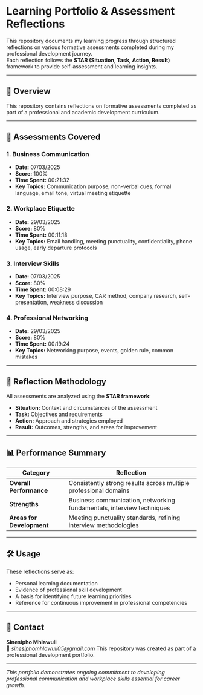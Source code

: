 # Learning Portfolio & Assessment Reflections

This repository documents my learning progress through structured reflections on various formative assessments completed during my professional development journey.  
Each reflection follows the **STAR (Situation, Task, Action, Result)** framework to provide self-assessment and learning insights.

---

## 📘 Overview
This repository contains reflections on formative assessments completed as part of a professional and academic development curriculum.

---

## 🧾 Assessments Covered

### 1. Business Communication
- **Date:** 07/03/2025  
- **Score:** 100%  
- **Time Spent:** 00:21:32  
- **Key Topics:** Communication purpose, non-verbal cues, formal language, email tone, virtual meeting etiquette

### 2. Workplace Etiquette
- **Date:** 29/03/2025  
- **Score:** 80%  
- **Time Spent:** 00:11:18  
- **Key Topics:** Email handling, meeting punctuality, confidentiality, phone usage, early departure protocols

### 3. Interview Skills
- **Date:** 07/03/2025  
- **Score:** 80%  
- **Time Spent:** 00:08:29  
- **Key Topics:** Interview purpose, CAR method, company research, self-presentation, weakness discussion

### 4. Professional Networking
- **Date:** 29/03/2025  
- **Score:** 80%  
- **Time Spent:** 00:19:24  
- **Key Topics:** Networking purpose, events, golden rule, common mistakes

---

## 🧩 Reflection Methodology

All assessments are analyzed using the **STAR framework**:

- **Situation:** Context and circumstances of the assessment  
- **Task:** Objectives and requirements  
- **Action:** Approach and strategies employed  
- **Result:** Outcomes, strengths, and areas for improvement  

---

## 📊 Performance Summary

| Category | Reflection |
|-----------|-------------|
| **Overall Performance** | Consistently strong results across multiple professional domains |
| **Strengths** | Business communication, networking fundamentals, interview techniques |
| **Areas for Development** | Meeting punctuality standards, refining interview methodologies |

---

## 🛠️ Usage

These reflections serve as:
- Personal learning documentation  
- Evidence of professional skill development  
- A basis for identifying future learning priorities  
- Reference for continuous improvement in professional competencies  

---

## 👤 Contact

**Sinesipho Mhlawuli**  
📧 *sinesiphomhlawuli05@gmail.com* 
This repository was created as part of a professional development portfolio.  

---

*This portfolio demonstrates ongoing commitment to developing professional communication and workplace skills essential for career growth.*
